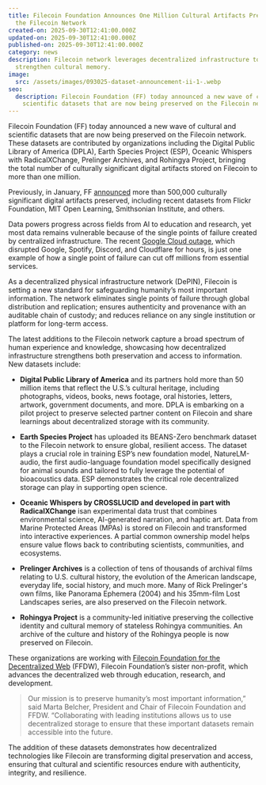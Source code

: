 ```yaml
---
title: Filecoin Foundation Announces One Million Cultural Artifacts Preserved on
  the Filecoin Network
created-on: 2025-09-30T12:41:00.000Z
updated-on: 2025-09-30T12:41:00.000Z
published-on: 2025-09-30T12:41:00.000Z
category: news
description: Filecoin network leverages decentralized infrastructure to
  strengthen cultural memory.
image:
  src: /assets/images/093025-dataset-announcement-ii-1-.webp
seo:
  description: Filecoin Foundation (FF) today announced a new wave of cultural and
    scientific datasets that are now being preserved on the Filecoin network.
---
```


Filecoin Foundation (FF) today announced a new wave of cultural and scientific datasets that are now being preserved on the Filecoin network. These datasets are contributed by organizations including the Digital Public Library of America (DPLA), Earth Species Project (ESP), Oceanic Whispers with RadicalXChange, Prelinger Archives, and Rohingya Project, bringing the total number of culturally significant digital artifacts stored on Filecoin to more than one million. 

Previously, in January, FF [announced](/blog/flickr-foundation-internet-archive-and-other-leading-organizations-leverage-filecoin-to-safeguard-cultural-heritage) more than 500,000 culturally significant digital artifacts preserved, including recent datasets from Flickr Foundation, MIT Open Learning, Smithsonian Institute, and others. 

Data powers progress across fields from AI to education and research, yet most data remains vulnerable because of the single points of failure created by centralized infrastructure. The recent [Google Cloud outage](https://www.engadget.com/big-tech/google-cloud-outages-spotify-discord-snapchat-and-more-were-down-for-hours-193156868.html), which disrupted Google, Spotify, Discord, and Cloudflare for hours, is just one example of how a single point of failure can cut off millions from essential services.

As a decentralized physical infrastructure network (DePIN), Filecoin is setting a new standard for safeguarding humanity’s most important information. The network eliminates single points of failure through global distribution and replication; ensures authenticity and provenance with an auditable chain of custody; and reduces reliance on any single institution or platform for long-term access.

The latest additions to the Filecoin network capture a broad spectrum of human experience and knowledge, showcasing how decentralized infrastructure strengthens both preservation and access to information. New datasets include: 

- **Digital Public Library of America** and its partners hold more than 50 million items that reflect the U.S.’s cultural heritage, including photographs, videos, books, news footage, oral histories, letters, artwork, government documents, and more. DPLA is embarking on a pilot project to preserve selected partner content on Filecoin and share learnings about decentralized storage with its community. 

- **Earth Species Project** has uploaded its BEANS-Zero benchmark dataset to the Filecoin network to ensure global, resilient access. The dataset plays a crucial role in training ESP’s new foundation model, NatureLM-audio, the first audio-language foundation model specifically designed for animal sounds and tailored to fully leverage the potential of bioacoustics data. ESP demonstrates the critical role decentralized storage can play in supporting open science. 

- **Oceanic Whispers by CROSSLUCID and developed in part with RadicalXChange** isan experimental data trust that combines environmental science, AI-generated narration, and haptic art. Data from Marine Protected Areas (MPAs) is stored on Filecoin and transformed into interactive experiences. A partial common ownership model helps ensure value flows back to contributing scientists, communities, and ecosystems.

- **Prelinger Archives** is a collection of tens of thousands of archival films relating to U.S. cultural history, the evolution of the American landscape, everyday life, social history, and much more. Many of Rick Prelinger's own films, like Panorama Ephemera (2004) and his 35mm-film Lost Landscapes series, are also preserved on the Filecoin network.

- **Rohingya Project** is a community-led initiative preserving the collective identity and cultural memory of stateless Rohingya communities. An archive of the culture and history of the Rohingya people is now preserved on Filecoin. 

These organizations are working with [Filecoin Foundation for the Decentralized Web](https://ffdweb.org/) (FFDW), Filecoin Foundation’s sister non-profit, which advances the decentralized web through education, research, and development.

> Our mission is to preserve humanity’s most important information,” said Marta Belcher, President and Chair of Filecoin Foundation and FFDW. “Collaborating with leading institutions allows us to use decentralized storage to ensure that these important datasets remain accessible into the future.

The addition of these datasets demonstrates how decentralized technologies like Filecoin are transforming digital preservation and access, ensuring that cultural and scientific resources endure with authenticity, integrity, and resilience.
